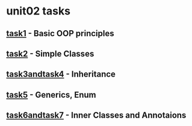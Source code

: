 # unit02 tasks

## [task1](https://github.com/bvvvd/epamHW/tree/master/unit02/src/main/java/com/epam/java/se/task1) - Basic OOP principles
## [task2](https://github.com/bvvvd/epamHW/tree/master/unit02/src/main/java/com/epam/java/se/task2) - Simple Classes
## [task3andtask4](https://github.com/bvvvd/epamHW/tree/master/unit02/src/main/java/com/epam/java/se/task3andtask4) - Inheritance
## [task5](https://github.com/bvvvd/epamHW/tree/master/unit02/src/main/java/com/epam/java/se/task5) - Generics, Enum
## [task6andtask7](https://github.com/bvvvd/epamHW/tree/master/unit02/src/main/java/com/epam/java/se/task6andtask7) - Inner Classes and Annotaions

